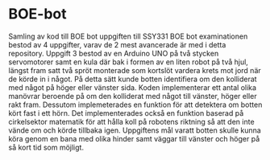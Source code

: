 # BOE-bot
Samling av kod till BOE bot uppgiften till SSY331
BOE bot examinationen bestod av 4 uppgifter, varav de 2 mest avancerade är med i detta repository.
Uppgift 3 bestod av en Arduino UNO på två stycken servomotorer samt en kula där bak i formen av en liten robot på två hjul, längst fram satt två spröt monterade som kortslöt vardera krets mot jord
när de körde in i något. På detta sätt kunde botten identifiera om den kolliderat med något på höger eller vänster sida. Koden implementerar ett antal olika manövrar beroende på om den kolliderat
med något till vänster, höger eller rakt fram. Dessutom implemeterades en funktion för att detektera om botten kört fast i ett hörn. Det implementerades också en funktion baserad på cirkelsektor matematik för att
hålla koll på robotens riktning så att den inte vände om och körde tillbaka igen. Uppgiftens mål varatt botten skulle kunna köra genom en bana med olika hinder samt väggar till vänster och höger på så kort tid som möjligt.
